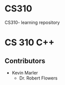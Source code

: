 # CS310
CS310- learning repository
# CS 310 C++



## Contributors
- Kevin Marler
    - Dr. Robert Flowers
